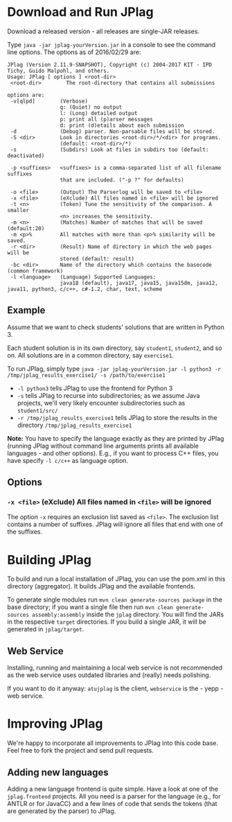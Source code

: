 # Download and Run JPlag
Download a released version - all releases are single-JAR releases.

Type `java -jar jplag-yourVersion.jar` in a console to see the command line options.
The options as of 2016/02/29 are:

```
JPlag (Version 2.11.9-SNAPSHOT), Copyright (c) 2004-2017 KIT - IPD Tichy, Guido Malpohl, and others.
Usage: JPlag [ options ] <root-dir>
 <root-dir>        The root-directory that contains all submissions

options are:
 -v[qlpd]        (Verbose)
                 q: (Quiet) no output
                 l: (Long) detailed output
                 p: print all (p)arser messages
                 d: print (d)etails about each submission
 -d              (Debug) parser. Non-parsable files will be stored.
 -S <dir>        Look in directories <root-dir>/*/<dir> for programs.
                 (default: <root-dir>/*)
 -s              (Subdirs) Look at files in subdirs too (default: deactivated)

 -p <suffixes>   <suffixes> is a comma-separated list of all filename suffixes
                 that are included. ("-p ?" for defaults)

 -o <file>       (Output) The Parserlog will be saved to <file>
 -x <file>       (eXclude) All files named in <file> will be ignored
 -t <n>          (Token) Tune the sensitivity of the comparison. A smaller
                 <n> increases the sensitivity.
 -m <n>          (Matches) Number of matches that will be saved (default:20)
 -m <p>%         All matches with more than <p>% similarity will be saved.
 -r <dir>        (Result) Name of directory in which the web pages will be
                 stored (default: result)
 -bc <dir>       Name of the directory which contains the basecode (common framework)
 -l <language>   (Language) Supported Languages:
                 java18 (default), java17, java15, java15dm, java12, java11, python3, c/c++, c#-1.2, char, text, scheme
```

## Example
Assume that we want to check students' solutions that are written in Python 3.

Each student solution is in its own directory, say `student1`, `student2`, and so on.
All solutions are in a common directory, say `exercise1`.

To run JPlag, simply type `java -jar jplag-yourVersion.jar -l python3 -r /tmp/jplag_results_exercise1/ -s /path/to/exercise1`

- `-l python3` tells JPlag to use the frontend for Python 3
- `-s` tells JPlag to recurse into subdirectories; as we assume Java projects, we'll very likely encounter subdirectories such as `student1/src/`
- `-r /tmp/jplag_results_exercise1` tells JPlag to store the results in the directory `/tmp/jplag_results_exercise1`

**Note:** You have to specify the language exactly as they are printed by JPlag (running JPlag without command line arguments prints all available languages - and other options).
E.g., if you want to process C++ files, you have specify `-l c/c++` as language option.

## Options
### `-x <file>`   (eXclude) All files named in `<file>` will be ignored
The option `-x` requires an exclusion list saved as `<file>`.
The exclusion list contains a  number of suffixes.
JPlag will ignore all files that end with one of the suffixes.


# Building JPlag
To build and run a local installation of JPlag, you can use the pom.xml in this directory (aggregator). It builds JPlag and the available frontends. 

To generate single modules run `mvn clean generate-sources package` in the base directory; if you want a single file then run `mvn clean generate-sources assembly:assembly` inside the `jplag` directory. You will find the JARs in the respective `target` directories. If you build a single JAR, it will be generated in `jplag/target`.

## Web Service
Installing, running and maintaining a local web service is not recommended as the web service uses outdated libraries and (really) needs polishing.

If you want to do it anyway: `atujplag` is the client, `webservice` is the - yepp - web service.

# Improving JPlag
We're happy to incorporate all improvements to JPlag into this code base. Feel free to fork the project and send pull requests.

## Adding new languages
Adding a new language frontend is quite simple. Have a look at one of the `jplag.frontend` projects. All you need is a parser for the language (e.g., for ANTLR or for JavaCC) and a few lines of code that sends the tokens (that are generated by the parser) to JPlag.
